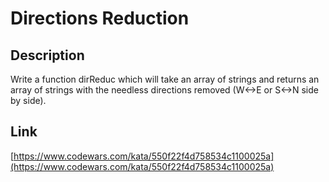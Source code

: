 # Directions Reduction

## Description

Write a function dirReduc which will take an array of strings and returns an array of strings with the needless directions removed (W<->E or S<->N side by side).

## Link

[https://www.codewars.com/kata/550f22f4d758534c1100025a](https://www.codewars.com/kata/550f22f4d758534c1100025a)